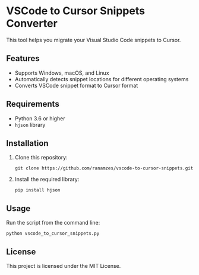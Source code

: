    # VSCode to Cursor Snippets Converter

   This tool helps you migrate your Visual Studio Code snippets to Cursor.

   ## Features

   - Supports Windows, macOS, and Linux
   - Automatically detects snippet locations for different operating systems
   - Converts VSCode snippet format to Cursor format

   ## Requirements

   - Python 3.6 or higher
   - `hjson` library

   ## Installation

   1. Clone this repository:
      ```
      git clone https://github.com/ranamzes/vscode-to-cursor-snippets.git
      ```

   2. Install the required library:
      ```
      pip install hjson
      ```

   ## Usage
   Run the script from the command line:
   ```
   python vscode_to_cursor_snippets.py
   ```

   ## License
   This project is licensed under the MIT License.
